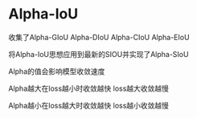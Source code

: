 # Alpha-IoU

收集了Alpha-GIoU Alpha-DIoU Alpha-CIoU Alpha-EIoU

将Alpha-IoU思想应用到最新的SIOU并实现了Alpha-SIoU

Alpha的值会影响模型收敛速度

Alpha越大在loss越小时收敛越快 loss越大收敛越慢

Alpha越小在loss越大时收敛越快 loss越小收敛越慢
